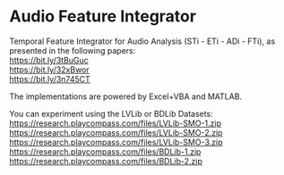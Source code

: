# Audio Feature Integrator

Temporal Feature Integrator for Audio Analysis (STi - ETi - ADi - FTi), as presented in the following papers:  
https://bit.ly/3tBuGuc  
https://bit.ly/32xBwor  
https://bit.ly/3n745CT  

The implementations are powered by Excel+VBA and MATLAB.

You can experiment using the LVLib or BDLib Datasets:  
https://research.playcompass.com/files/LVLib-SMO-1.zip  
https://research.playcompass.com/files/LVLib-SMO-2.zip  
https://research.playcompass.com/files/LVLib-SMO-3.zip  
https://research.playcompass.com/files/BDLib-1.zip  
https://research.playcompass.com/files/BDLib-2.zip  
